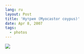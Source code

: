 ```yaml
---
lang: ru
layout: Post
title: 'Нутрия (Myocastor coypus)'
date: Apr 8, 2007
tags:
  - photos
---
```


![](/images/blog/Sapegin-Artem-20D-2007-04-07-290-9070.jpg)
